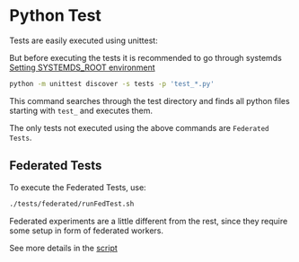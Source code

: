 <!--
{% comment %}
Licensed to the Apache Software Foundation (ASF) under one or more
contributor license agreements.  See the NOTICE file distributed with
this work for additional information regarding copyright ownership.
The ASF licenses this file to you under the Apache License, Version 2.0
(the "License"); you may not use this file except in compliance with
the License.  You may obtain a copy of the License at

   http://www.apache.org/licenses/LICENSE-2.0

Unless required by applicable law or agreed to in writing, software
distributed under the License is distributed on an "AS IS" BASIS,
WITHOUT WARRANTIES OR CONDITIONS OF ANY KIND, either express or implied.
See the License for the specific language governing permissions and
limitations under the License.
{% end comment %}
-->

# Python Test

Tests are easily executed using unittest:

But before executing the tests it is recommended to go through systemds [Setting SYSTEMDS_ROOT environment](/bin/README.md)

```bash
python -m unittest discover -s tests -p 'test_*.py'
```

This command searches through the test directory and finds all python files starting with `test_` and executes them.

The only tests not executed using the above commands are `Federated Tests`.

## Federated Tests

To execute the Federated Tests, use:

```bash
./tests/federated/runFedTest.sh
```

Federated experiments are a little different from the rest, since they require some setup in form of federated workers.

See more details in the [script](federated/runFedTest.sh)